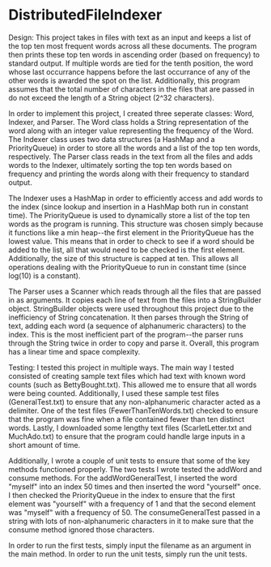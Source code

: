 # DistributedFileIndexer

Design:
This project takes in files with text as an input and keeps a list of the top ten most frequent words across all these documents. The program then prints these top ten words in ascending order (based on frequency) to standard output. If multiple words are tied for the tenth position, the word whose last occurrance happens before the last occurrance of any of the other words is awarded the spot on the list. Additionally, this program assumes that the total number of characters in the files that are passed in do not exceed the length of a String object (2^32 characters).

In order to implement this project, I created three seperate classes: Word, Indexer, and Parser. The Word class holds a String representation of the word along with an integer value representing the frequency of the Word. The Indexer class uses two data structures (a HashMap and a PriorityQueue) in order to store all the words and a list of the top ten words, respectively. The Parser class reads in the text from all the files and adds words to the Indexer, ultimately sorting the top ten words based on frequency and printing the words along with their frequency to standard output.

The Indexer uses a HashMap in order to efficiently access and add words to the index (since lookup and insertion in a HashMap both run in constant time). The PriorityQueue is used to dynamically store a list of the top ten words as the program is running. This structure was chosen simply because it functions like a min heap--the first element in the PriorityQueue has the lowest value. This means that in order to check to see if a word should be added to the list, all that would need to be checked is the first element. Additionally, the size of this structure is capped at ten. This allows all operations dealing with the PriorityQueue to run in constant time (since log(10) is a constant).

The Parser uses a Scanner which reads through all the files that are passed in as arguments. It copies each line of text from the files into a StringBuilder object. StringBuilder objects were used throughout this project due to the inefficiency of String concatenation. It then parses through the String of text, adding each word (a sequence of alphanumeric characters) to the index. This is the most inefficient part of the program--the parser runs through the String twice in order to copy and parse it. Overall, this program has a linear time and space complexity.

Testing:
I tested this project in multiple ways. The main way I tested consisted of creating sample text files which had text with known word counts (such as BettyBought.txt). This allowed me to ensure that all words were being counted. Additionally, I used these sample test files (GeneralTest.txt) to ensure that any non-alphanumeric character acted as a delimiter. One of the test files (FewerThanTenWords.txt) checked to ensure that the program was fine when a file contained fewer than ten distinct words. Lastly, I downloaded some lengthy text files (ScarletLetter.txt and MuchAdo.txt) to ensure that the program could handle large inputs in a short amount of time.

Additionally, I wrote a couple of unit tests to ensure that some of the key methods functioned properly. The two tests I wrote tested the addWord and consume methods. For the addWordGeneralTest, I inserted the word "myself" into an index 50 times and then inserted the word "yourself" once. I then checked the PriorityQueue in the index to ensure that the first element was "yourself" with a frequency of 1 and that the second element was "myself" with a frequency of 50. The consumeGeneralTest passed in a string with lots of non-alphanumeric characters in it to make sure that the consume method ignored those characters.

In order to run the first tests, simply input the filename as an argument in the main method. In order to run the unit tests, simply run the unit tests.
